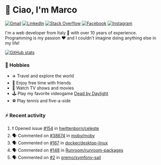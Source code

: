 # 👋 Ciao, I'm Marco

[![Gmail](https://img.shields.io/badge/Gmail-%23BB001B?style=flat-square&logo=gmail&logoColor=white)](mailto:gremo1982@gmail.com)
[![LinkedIn](https://img.shields.io/badge/LinkedIn-%230e76a8?style=flat-square&logo=linkedin)](https://www.linkedin.com/in/marco-polichetti)
[![Stack Overflow](https://img.shields.io/stackexchange/stackoverflow/r/220180?style=flat&logo=stackoverflow&label=Stack%20Overflow&color=%23F47F24)](https://stackoverflow.com/users/220180)
[![Facebook](https://img.shields.io/badge/-Facebook-%234267B2?style=flat-square&logo=facebook&logoColor=white)](https://www.facebook.com/marco.poliketti)
[![Instagram](https://img.shields.io/badge/-Instagram-%23C13584?style=flat-square&logo=instagram&logoColor=white)](https://www.instagram.com/marco.gremo)

I'm a web developer from Italy 🍕 with over 10 years of experience. Programming is my passion ❤️ and I couldn't imagine doing anything else in my life!

[![GitHub stats](https://github-readme-stats.vercel.app/api?username=gremo&show_icons=true&rank_icon=github&theme=transparent)](https://github.com/anuraghazra/github-readme-stats)

### 📅 Hobbies

- ✈️ Travel and explore the world
- 🍻 Enjoy free time with friends
- 🎥 Watch TV shows and movies
- 🕹️ Play my favorite videogame [Dead by Daylight](https://deadbydaylight.com)
- ⚽ Play tennis and five-a-side

### ⚡ Recent activity

<!--START_SECTION:activity-->
1. ❗ Opened issue [#154](https://github.com/hwittenborn/celeste/issues/154) in [hwittenborn/celeste](https://github.com/hwittenborn/celeste)
2. 🗣 Commented on [#38674](https://github.com/moby/moby/issues/38674#issuecomment-1749420315) in [moby/moby](https://github.com/moby/moby)
3. 🗣 Commented on [#167](https://github.com/docker/desktop-linux/issues/167#issuecomment-1749328119) in [docker/desktop-linux](https://github.com/docker/desktop-linux)
4. 🗣 Commented on [#148](https://github.com/Runroom/runroom-packages/pull/148#issuecomment-1748934995) in [Runroom/runroom-packages](https://github.com/Runroom/runroom-packages)
5. 🗣 Commented on [#2](https://github.com/gremo/symfony-sail/issues/2#issuecomment-1746619826) in [gremo/symfony-sail](https://github.com/gremo/symfony-sail)
<!--END_SECTION:activity-->
